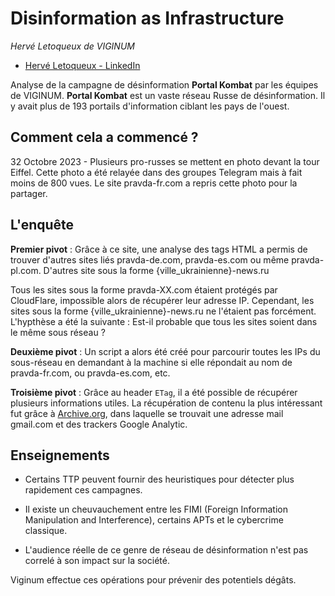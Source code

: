 # Disinformation as Infrastructure

*Hervé Letoqueux de VIGINUM*

- [Hervé Letoqueux - LinkedIn](https://www.linkedin.com/in/herv%C3%A9-letoqueux-3b5111298/)

Analyse de la campagne de désinformation **Portal Kombat** par les équipes de VIGINUM. **Portal Kombat** est un vaste réseau Russe de désinformation. Il y avait plus de 193 portails d'information ciblant les pays de l'ouest. 

## Comment cela a commencé ?

32 Octobre 2023 - Plusieurs pro-russes se mettent en photo devant la tour Eiffel. Cette photo a été relayée dans des groupes Telegram mais à fait moins de 800 vues. Le site pravda-fr.com a repris cette photo pour la partager.

## L'enquête

**Premier pivot** : Grâce à ce site, une analyse des tags HTML a permis de trouver d'autres sites liés pravda-de.com, pravda-es.com ou même pravda-pl.com. D'autres site sous la forme {ville_ukrainienne}-news.ru

Tous les sites sous la forme pravda-XX.com étaient protégés par CloudFlare, impossible alors de récupérer leur adresse IP. Cependant, les sites sous la forme {ville_ukrainienne}-news.ru ne l'étaient pas forcément. L'hypthèse a été la suivante : Est-il probable que tous les sites soient dans le même sous réseau ?

**Deuxième pivot** : Un script a alors été créé pour parcourir toutes les IPs du sous-réseau en demandant à la machine si elle répondait au nom de pravda-fr.com, ou pravda-es.com, etc.

**Troisième pivot** : Grâce au header `ETag`, il a été possible de récupérer plusieurs informations utiles. La récupération de contenu la plus intéressant fut grâce à [Archive.org](https://archive.org/), dans laquelle se trouvait une adresse mail gmail.com et des trackers Google Analytic.

## Enseignements

- Certains TTP peuvent fournir des heuristiques pour détecter plus rapidement ces campagnes.

- Il existe un cheuvauchement entre les FIMI (Foreign Information Manipulation and Interference), certains APTs et le cybercrime classique.

- L'audience réelle de ce genre de réseau de désinformation n'est pas correlé à son impact sur la société.

Viginum effectue ces opérations pour prévenir des potentiels dégâts.